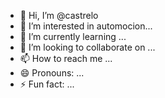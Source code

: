 - 👋 Hi, I’m @castrelo
- 👀 I’m interested in automocion...
- 🌱 I’m currently learning ...
- 💞️ I’m looking to collaborate on ...
- 📫 How to reach me ...
- 😄 Pronouns: ...
- ⚡ Fun fact: ...

<!---
castrelo/castrelo is a ✨ special ✨ repository because its `README.md` (this file) appears on your GitHub profile.
You can click the Preview link to take a look at your changes.
--->

